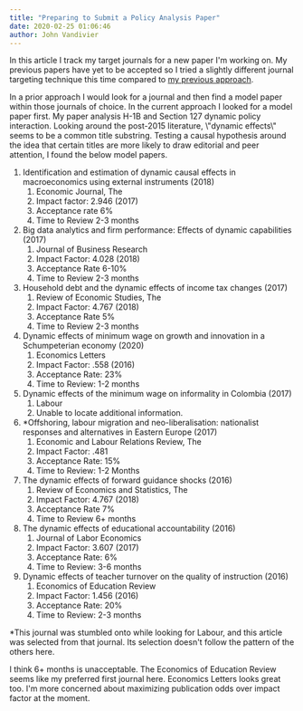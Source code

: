 ```yaml
---
title: "Preparing to Submit a Policy Analysis Paper"
date: 2020-02-25 01:06:46
author: John Vandivier
---
```




<!-- wp:paragraph -->
<p>In this article I track my target journals for a new paper I'm working on. My previous papers have yet to be accepted so I tried a slightly different journal targeting technique this time compared to <a href=\"https://www.afterecon.com/economics-and-finance/preparing-to-submit-a-short-experimental-paper/\">my previous approach</a>.</p>
<!-- /wp:paragraph -->

<!-- wp:paragraph -->
<p>In a prior approach I would look for a journal and then find a model paper within those journals of choice. In the current approach I looked for a model paper first. My paper analysis H-1B and Section 127 dynamic policy interaction. Looking around the post-2015 literature, \"dynamic effects\" seems to be a common title substring. Testing a causal hypothesis around the idea that certain titles are more likely to draw editorial and peer attention, I found the below model papers.</p>
<!-- /wp:paragraph -->

<!-- wp:list {\"ordered\":true} -->
<ol><li>Identification and estimation of dynamic causal effects in macroeconomics using external instruments (2018)<ol><li>Economic Journal, The</li><li>Impact factor: 2.946 (2017)</li><li>Acceptance rate 6%</li><li>Time to Review 2-3 months</li></ol></li><li>Big data analytics and firm performance: Effects of dynamic capabilities (2017)<ol><li>Journal of Business Research</li><li>Impact Factor: 4.028 (2018)</li><li>Acceptance Rate 6-10%</li><li>Time to Review 2-3 months</li></ol></li><li>Household debt and the dynamic effects of income tax changes (2017)<ol><li>Review of Economic Studies, The</li><li>Impact Factor: 4.767 (2018)</li><li>Acceptance Rate 5%</li><li>Time to Review 2-3 months</li></ol></li><li>Dynamic effects of minimum wage on growth and innovation in a Schumpeterian economy (2020)<ol><li>Economics Letters</li><li>Impact Factor: .558 (2016)</li><li>Acceptance Rate: 23%</li><li>Time to Review: 1-2 months</li></ol></li><li>Dynamic effects of the minimum wage on informality in Colombia (2017)<ol><li>Labour</li><li>Unable to locate additional information.</li></ol></li><li>*Offshoring, labour migration and neo-liberalisation: nationalist responses and alternatives in Eastern Europe (2017)<ol><li>Economic and Labour Relations Review, The</li><li>Impact Factor: .481</li><li>Acceptance Rate: 15%</li><li>Time to Review: 1-2 Months</li></ol></li><li>The dynamic effects of forward guidance shocks (2016)<ol><li>Review of Economics and Statistics, The</li><li>Impact Factor: 4.767 (2018)</li><li>Acceptance Rate 7%</li><li>Time to Review 6+ months</li></ol></li><li>The dynamic effects of educational accountability (2016)<ol><li>Journal of Labor Economics</li><li>Impact Factor: 3.607 (2017)</li><li>Acceptance Rate: 6%</li><li>Time to Review: 3-6 months</li></ol></li><li>Dynamic effects of teacher turnover on the quality of instruction (2016)<ol><li>Economics of Education Review</li><li>Impact Factor: 1.456 (2016)</li><li>Acceptance Rate: 20%</li><li>Time to Review: 2-3 months</li></ol></li></ol>
<!-- /wp:list -->

<!-- wp:paragraph -->
<p>*This journal was stumbled onto while looking for Labour, and this article was selected from that journal. Its selection doesn't follow the pattern of the others here.</p>
<!-- /wp:paragraph -->

<!-- wp:paragraph -->
<p>I think 6+ months is unacceptable. The Economics of Education Review seems like my preferred first journal here. Economics Letters looks great too. I'm more concerned about maximizing publication odds over impact factor at the moment.</p>
<!-- /wp:paragraph -->